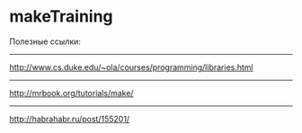 makeTraining
============
Полезные ссылки:
__________
http://www.cs.duke.edu/~ola/courses/programming/libraries.html
__________
http://mrbook.org/tutorials/make/
__________
http://habrahabr.ru/post/155201/
